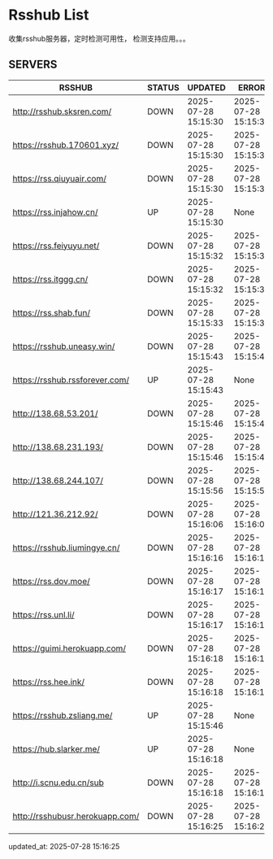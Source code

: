 # Rsshub List

收集rsshub服务器，定时检测可用性， 检测支持应用。。。


## SERVERS

|  RSSHUB   | STATUS  | UPDATED  | ERROR  | TWITTER |  
|  ----  | ----  | ----  | ----  | ---- |  
| http://rsshub.sksren.com/ | DOWN | 2025-07-28 15:15:30 | 2025-07-28 15:15:30 |  
| https://rsshub.170601.xyz/ | DOWN | 2025-07-28 15:15:30 | 2025-07-28 15:15:30 |  
| https://rss.qiuyuair.com/ | DOWN | 2025-07-28 15:15:30 | 2025-07-28 15:15:30 |  
| https://rss.injahow.cn/ | UP | 2025-07-28 15:15:30 | None ||  
| https://rss.feiyuyu.net/ | DOWN | 2025-07-28 15:15:32 | 2025-07-28 15:15:32 |  
| https://rss.itggg.cn/ | DOWN | 2025-07-28 15:15:32 | 2025-07-28 15:15:32 |  
| https://rss.shab.fun/ | DOWN | 2025-07-28 15:15:33 | 2025-07-28 15:15:33 |  
| https://rsshub.uneasy.win/ | DOWN | 2025-07-28 15:15:43 | 2025-07-28 15:15:43 |  
| https://rsshub.rssforever.com/ | UP | 2025-07-28 15:15:43 | None ||  
| http://138.68.53.201/ | DOWN | 2025-07-28 15:15:46 | 2025-07-28 15:15:46 |  
| http://138.68.231.193/ | DOWN | 2025-07-28 15:15:46 | 2025-07-28 15:15:46 |  
| http://138.68.244.107/ | DOWN | 2025-07-28 15:15:56 | 2025-07-28 15:15:56 |  
| http://121.36.212.92/ | DOWN | 2025-07-28 15:16:06 | 2025-07-28 15:16:06 |  
| https://rsshub.liumingye.cn/ | DOWN | 2025-07-28 15:16:16 | 2025-07-28 15:16:16 |  
| https://rss.dov.moe/ | DOWN | 2025-07-28 15:16:17 | 2025-07-28 15:16:17 |  
| https://rss.unl.li/ | DOWN | 2025-07-28 15:16:17 | 2025-07-28 15:16:17 |  
| https://guimi.herokuapp.com/ | DOWN | 2025-07-28 15:16:18 | 2025-07-28 15:16:18 |  
| https://rss.hee.ink/ | DOWN | 2025-07-28 15:16:18 | 2025-07-28 15:16:18 |  
| https://rsshub.zsliang.me/ | UP | 2025-07-28 15:15:46 | None |OK|  
| https://hub.slarker.me/ | UP | 2025-07-28 15:16:18 | None ||  
| http://i.scnu.edu.cn/sub | DOWN | 2025-07-28 15:16:18 | 2025-07-28 15:16:18 |  
| http://rsshubusr.herokuapp.com/ | DOWN | 2025-07-28 15:16:25 | 2025-07-28 15:16:25 |  
  

updated_at: 2025-07-28 15:16:25  
